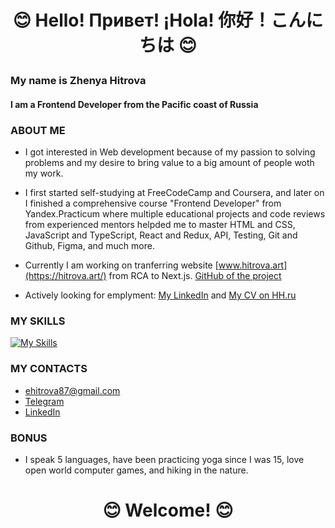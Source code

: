 
# <p align="center">:blush: Hello! Привет! ¡Hola! 你好！こんにちは :blush:</p>
### My name is Zhenya Hitrova
#### I am a Frontend Developer from the Pacific coast of Russia

### ABOUT ME
- I got interested in Web development because of my passion to solving problems and my desire to bring value to a big amount of people woth my work. 

- I first started self-studying at FreeCodeCamp and Coursera, and later on I finished a comprehensive course "Frontend Developer" from Yandex.Practicum where multiple educational projects and code reviews from experienced mentors helpded me to master HTML and CSS, JavaScript and TypeScript, React and Redux, API, Testing, Git and Github, Figma, and much more.
  
- Currently I am working on tranferring website [www.hitrova.art](https://hitrova.art/) from RCA to Next.js. [GitHub of the project](https://github.com/z-hit/art-portfolio)
  
- Actively looking for emplyment: [My LinkedIn](www.linkedin.com/in/evgeniya-hitrova-66076011b)
and [My CV on HH.ru](https://vladivostok.hh.ru/applicant/resumes/view?resume=b12aefe0ff0914f5450039ed1f49394d37546f)
### MY SKILLS

[![My Skills](https://skillicons.dev/icons?i=js,ts,html,css,sass,react,redux,nextjs,git,github,npm,yarn,postman,webpack,jest,cypress,figma,vscode&perline=9)](https://skillicons.dev)

### MY CONTACTS

- ehitrova87@gmail.com
- [Telegram](https://t.me/jarotea)
- [LinkedIn](www.linkedin.com/in/evgeniya-hitrova-66076011b)

### BONUS 
- I speak 5 languages, have been practicing yoga since I was 15, love open world computer games, and hiking in the nature.

# <p align="center">:blush: Welcome! :blush:</p>


